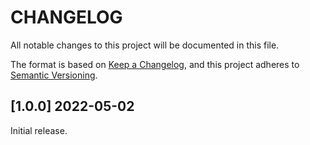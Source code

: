 # CHANGELOG


All notable changes to this project will be documented in this file.

The format is based on [Keep a Changelog][1],
and this project adheres to [Semantic Versioning][2].

## [1.0.0] 2022-05-02

Initial release.


[1]: <https://keepachangelog.com>
[2]: <https://semver.org>
